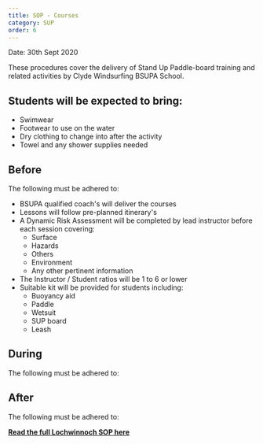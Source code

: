 ```yaml
---
title: SOP - Courses
category: SUP
order: 6
---
```

Date: 30th Sept 2020

These procedures cover the delivery of Stand Up Paddle-board training and related activities by Clyde Windsurfing BSUPA School.

## Students will be expected to bring:
  - Swimwear
  - Footwear to use on the water
  - Dry clothing to change into after the activity
  - Towel and any shower supplies needed


## Before
The following must be adhered to:
- BSUPA qualified coach's will deliver the courses
- Lessons will follow pre-planned itinerary's
- A Dynamic Risk Assessment will be completed by lead instructor before each session covering:
  - Surface
  - Hazards
  - Others
  - Environment
  - Any other pertinent information
- The Instructor / Student ratios will be 1 to 6 or lower
- Suitable kit will be provided for students including:
  - Buoyancy aid
  - Paddle
  - Wetsuit
  - SUP board
  - Leash

## During
The following must be adhered to:


## After
The following must be adhered to:



**[Read the full Lochwinnoch SOP here](/clyde/files/SOP.pdf)**
